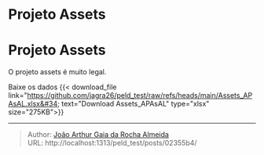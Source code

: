 # Projeto Assets


# Projeto Assets

O projeto assets é muito legal.

Baixe os dados {{&lt; download_file link=&#34;https://github.com/jagra26/peld_test/raw/refs/heads/main/Assets_APAsAL.xlsx&#34; text=&#34;Download Assets_APAsAL&#34; type=&#34;xlsx&#34; size=&#34;275KB&#34;&gt;}}


---

> Author: [João Arthur Gaia da Rocha Almeida](github.com/jagra26)  
> URL: http://localhost:1313/peld_test/posts/02355b4/  

